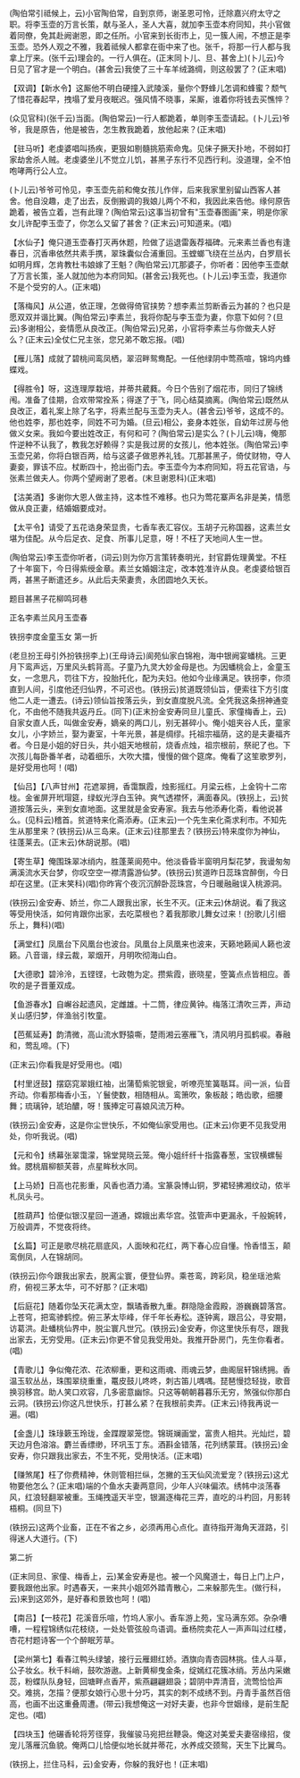 <!-- { "loadSidebar": true } -->
(陶伯常引祗候上，云)小官陶伯常，自到京师，谢圣恩可怜，迁除嘉兴府太守之职。将李玉壶的万言长策，献与圣人，圣人大喜，就加李玉壶本府同知，共小官做着同僚，免其赴阙谢恩，即之任所。小官来到长街市上，见一簇人闹，不想正是李玉壶。恐外人观之不雅，我着祗候人都拿在衙中来了也。张千，将那一行人都与我拿上厅来。(张千云)理会的。一行人俱在。(正末同卜儿、旦、甚舍上)(卜儿云)今日见了官才是一个明白。(甚舍云)我使了三十车羊绒潞绸，则这般罢了？(正末唱)

【双调】【新水令】这厮他不明白硬撞入武陵溪，量你个野蜂儿怎调和蜂蜜？颓气了惜花春起早，拽塌了爱月夜眠迟。强风情不晓事，呆厮，谁着你将钱去买憔悴？

(众见官科)(张千云)当面。(陶伯常云)一行人都跪着，单则李玉壶请起。(卜儿云)爷爷，我是原告，他是被告，怎生教我跪着，放他起来？(正末唱)

【驻马听】老虔婆唱叫扬疾，更狠如剔髓挑筋索命鬼。见俫子撅天扑地，不弱如打家劫舍杀人贼。老虔婆坐儿不觉立儿饥，甚黑子东行不见西行利。没道理，全不怕咆哮两行公人立。

(卜儿云)爷爷可怜见，李玉壶先前和俺女孩儿作伴，后来我家里别留山西客人甚舍。他自没趣，走了出去，反倒搬调的我娘儿两个不和，我因此来告他。缘何原告跪着，被告立着，岂有此理？(陶伯常云)这事当初曾有"玉壶春图画"来，明是你家女儿许配李玉壶了，你怎么又留了甚舍？(正末云)可知道来。(唱)

【水仙子】俺只道玉壶春打灭再休题，险做了运退雷轰荐福碑。元来素兰香也有逢春日，沉香串依然共素手携，翠珠囊似合浦重回。玉螳螂飞绕在兰丛内，白罗扇长如明月辉，怎肯教杜韦娘嫁了王魁？(陶伯常云)兀那婆子，你听者：因他李玉壶献了万言长策，圣人就加他为本府同知。(甚舍云)我死也。(卜儿云)李玉壶，我道你不是个受穷的人。(正末唱)

【落梅风】从公道，依正理，怎做得倚官挟势？想李素兰剪断香云为甚的？也只是愿双双并谐比翼。(陶伯常云)李素兰，我将你配与李玉壶为妻，你意下如何？(旦云)多谢相公，妾情愿从良改正。(陶伯常云)兄弟，小官将李素兰与你做夫人好么？(正末云)全仗仁兄主张，您兄弟不敢忘报。(唱)

【雁儿落】成就了碧桃间鸾凤栖，翠沼畔鸳鸯配。一任他绿阴中莺燕喧，锦坞内蜂蝶戏。

【得胜令】呀，这连理厚栽培，并蒂共葳蕤。今日个告别了烟花市，同归了锦绣闱。准备了佳期，合欢带常拴系；得遂了于飞，同心结莫摘离。(陶伯常云)既然从良改正，着礼案上除了名字，将素兰配与玉壶为夫人。(甚舍云)爷爷，这成不的。他也姓李，那也姓李，同姓不可为婚。(旦云)相公，妾身本姓张，自幼年过房与他做义女来。我如今要出姓改正，有何和可？(陶伯常云)是实么？(卜儿云)嗨，俺那忤逆种不认我了，教我怎好赖得？实是我过房的女孩儿，他本姓张。(陶伯常云)李玉壶兄弟，你将白银百两，给与这婆子做恩养礼钱。兀那甚黑子，倚仗财物，夺人妻妾，罪该不应。杖断四十，抢出衙门去。李玉壶今为本府同知，将五花官诰，与张素兰做夫人。你两个望阙谢了恩者。(末旦谢恩科)(正末唱)

【沽美酒】多谢你大恩人做主持，这本性不难移。也只为莺花寨声名非是美，情愿做从良正妻，结婚姻要成对。

【太平令】请受了五花诰身荣显贵，七香车表汇容仪。玉胡子元称国器，这素兰女堪为佳配。从今后足衣、足食、所事儿足意，呀！不枉了天地间人生一世。

(陶伯常云)李玉壶你听者，(词云)则为你万言策转奏明光，封官爵佐理黄堂。不枉了十年窗下，今日得紫绶金章。素兰女婚姻注定，改本姓准许从良。老虔婆给银百两，甚黑子断遣还乡。从此后夫荣妻贵，永团圆地久天长。

题目甚黑子花柳鸣珂巷

正名李素兰风月玉壶春
　




铁拐李度金童玉女
第一折

(老旦扮王母引外扮铁拐李上)(王母诗云)阆苑仙家白锦袍，海中银阙宴蟠桃。三更月下鸾声远，万里风头鹤背高。子童乃九灵大妙金母是也。为因蟠桃会上，金童玉女，一念思凡，罚往下方，投胎托化，配为夫妇。他如今业缘满足。铁拐李，你须直到人间，引度他还归仙界，不可迟也。(铁拐云)贫道既领仙旨，便索往下方引度他二人走一遭去。(诗云)领仙旨按落云头，到女直度脱凡流。全凭我这条拐神通变化，不由他不随我共返丹丘。(同下)(正末扮金安寿同旦儿童氏、家僮梅香上，云)自家女直人氏，叫做金安寿，嫡亲的两口儿，别无甚碎小。俺小姐夹谷人氏，童家女儿，小字娇兰，娶为妻室，十年光景，甚是绸缪。托祖宗福荫，这的是夫妻福齐者。今日是小姐的好日头，共小姐天地根前，烧香点烛，祖宗根前，祭祀了也。下次孩儿每卧番羊者，动着细乐，大吹大擂，慢慢的做个筵席。俺看了这笙歌罗列，是好受用也呵！(唱)

【仙吕】【八声甘州】花遮翠拥，香霭飘霞，烛影摇红。月梁云栋，上金钩十二帘栊。金雀屏开玳瑁筵，绿蚁光浮白玉钟。爽气透襟怀，满面春风。(铁拐上，云)贫道按落云头，来到女直地面。这里就是金安寿家。我去与他添寿化斋，看他说甚么。(见科云)稽首。贫道特来化斋添寿。(正末云)一个先生来化斋求利市。不知先生从那里来？(铁拐云)从三岛来。(正末云)往那里去？(铁拐云)特来度你为神仙，往蓬莱去。(正末云)休胡说那。(唱)

【寄生草】俺围珠翠冰绡内，胜蓬莱阆苑中。他淡昏昏半窗明月梨花梦，我谩匆匆满溪流水天台梦，你叹空空一襟清露游仙梦。(铁拐云)贫道昨日蕊珠宫醉倒，今日却在这里。(正末笑科)(唱)你昨宵个夜沉沉醉卧蕊珠宫，今日暖融融误入桃源洞。

(铁拐云)金安寿、娇兰，你二人跟我出家，长生不灭。(正末云)休胡说。看了我这等受用快活，如何肯跟你出家，去吃菜根也？着我那歌儿舞女过来！(扮歌儿引细乐上，舞科)(唱)

【满堂红】凤凰台下风凰台也波台。凤凰台上凤凰来也波来，天籁地籁闻人籁也波籁。八音谐，绿云裁，翠烟开，月明吹彻海山白。

【大德歌】碧泠泠，五铿铿，七政匏为定。攒紫霞，嵌晓星，箜簧点点皆相应。善吹的是子晋董双成。

【鱼游春水】自嶰谷起遗风，定雌雄。十二筒，律应黄钟。梅落江清吹三弄，声动关山感归梦，伴渔翁引牧童。

【芭蕉延寿】韵清微，高山流水野猿嘶，楚雨湘云塞雁飞，清风明月孤鹤唳。春融和，莺乱啼。(下)

(正末云)你看我是好受用也。(唱)

【村里迓鼓】摆窈窕翠娥红袖，出蒲萄紫驼银瓮，听嘹亮笙簧聒耳。间一派，仙音齐动。你看那梅香小玉，丫鬟使数，相随相从。鸾箫吹，象板敲；皓齿歌，细腰舞；琉璃钟，琥珀醲，呀！簇捧定可喜娘风流万种。

(铁拐云)金安寿，这是你尘世快乐，不如俺仙家受用也。(正末云)你更不见我受用处，你听我说。(唱)

【元和令】绣幕张翠霭濛，锦堂晃晓云笼。俺小姐纤纤十指露春葱，宝钗横螺髻耸。腮桃眉柳额芙蓉，点星眸秋水同。

【上马娇】日高也花影重，风香也酒力涌。宝篆袅博山铜，罗裙轻拂湘纹动，侬半札凤头弓。

【胜葫芦】恰便似银汉星回一道通，嫦娥出素华宫。弦管声中更漏永，千般婉转，万般调弄，不觉夜将终。

【幺篇】可正是歌尽桃花扇底风，人面映和花红，两下春心应自懂。怜香惜玉，颠鸾倒凤，人在锦胡同。

(铁拐云)你今跟我出家去，脱离尘寰，便登仙界。乘苍鸾，跨彩凤，稳坐瑶池紫府，俯视三茅太华，可不好那？(正末唱)

【后庭花】随着你坠天花满太空，飘璚香散九重。群隐隐金霞殿，游巍巍碧落宫。上苍穹，把鸾骖鹤控。俯三茅太毕峰，伴千年长寿松。逐钟离，跟吕公，寻安期，访葛洪。赴蟠桃仙界中，脱尘寰凡世冗。(铁拐云)金安寿，你这里快乐有尽，跟我出家去，无穷受用。(正末云)你更不曾见我受用处。我推开卧房门，先生你看者。(唱)

【青歌儿】争似俺花浓、花浓柳重，更和这雨魂、雨魂云梦，曲阁层轩锦绣拥。香温玉软丛丛，珠围翠绕重重，鼍皮鼓儿咚咚，刺古笛儿喁喁。琵琶慢捻轻拢，歌音换羽移宫。助人笑口欢容，几多密意幽悰。只这等朝朝暮暮乐无穷，煞强似你那白云洞。(铁拐云)你这凡世快乐，打甚么紧？在我根前卖弄。(正末云)待我再说一遍。(唱)

【金盏儿】珠琭簌玉玲珑，金蹀躞翠笼惚。锦斑斓画堂，富贵人相共。光灿烂，碧天边月色溶溶。麝兰香缥缈，环巩玉丁东。酒斟金错落，花列绣蒙茸。(铁拐云)金安寿，你只跟我出家去，不生不死，受用快活。(正末唱)

【赚煞尾】枉了你费精神，休则管相拦纵，怎撇的玉天仙风流爱宠？(铁拐云)这尤物要他怎么？(正末唱)端的个鱼水夫妻两意同，少年人兴味偏浓。绣帏中淡荡春风，红浪轻翻翠被重。玉绳拽遥天半空，银漏逐梅花三弄，直吃的斗杓回，月影转梧桐。(同旦下)

(铁拐云)这两个业畜，正在不省之乡，必须再用心点化。直待指开海角天涯路，引得迷人大道行。(下)

第二折

(正末同旦、家僮、梅香上，云)某金安寿是也。被一个风魔道士，每日上门上户，要我跟他出家。时遇春天，一来共小姐郊外踏青散心，二来躲那先生。(做行科，云)来到这郊外，是好春和景致也呵！(唱)

【南吕】【一枝花】花溪音乐喧，竹坞人家小。香车游上苑，宝马满东郊。杂杂嘈嘈，一程程锦绣似花枝绕，一处处管弦般鸟语调。垂杨院卖花人一声声叫过红楼，杏花村题诗客一个个醉眠芳草。

【梁州第七】看春江鸭头绿皱，接行云雁翅红娇。酒旗向青杏园林挑。佳人斗草，公子妆幺。秋千料峭，鼓吹游遨。上新黄柳曳金条，绽嫣红花簇冰绡。芳丛内采嫩蕊，粉蝶队队身轻，回塘畔点香芹，紫燕翩翩翅袅；碧阴中弄清音，流莺恰恰声交。难挑，怎描？便那女娘行心思十分巧，其实的刺不成绣不到。丹青手虽然百倍高，也画不出这重叠周遭。(带云)我想俺这一对好夫妻，也非今世姻缘，是前生配定也。(唱)

【四块玉】他碾香轮将芳径穿，我催骏马宛把丝鞭袅。俺这对美爱夫妻宿缘招，俊宠儿落雁沉鱼貌。俺两口儿恰便似地长就并蒂花，水养成交颈鸳，天生下比翼鸟。

(铁拐上，拦住马科，云)金安寿，你躲的我好也！(正末唱)

